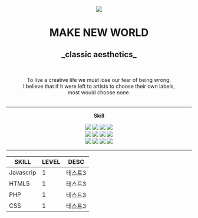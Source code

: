 <div align="center">
  <img src="https://capsule-render.vercel.app/api?type=Slice&text=JEONG&fontAlign=30&fontSize=100&animation=fadeIn&color=2e2d2a&fontColor=2e2d2a&height=300" />
</div>

<div align="center" color="2e2d2a">
  <h1>MAKE NEW WORLD</h1>
  <h2> _classic aesthetics_ </h2>
</div>

<div align="center">
<br />

To live a creative life we must lose our fear of being wrong.<br />
I believe that if it were left to artists to choose their own labels,<br />
most would choose none.<br />
<br />
</div>

***

<div align="center">
	<p><strong>Skill<strong></p>
	<img src="https://img.shields.io/badge/Javascript-F7DF1E?style=flat&logo=Javascript&logoColor=white" />
	<img src="https://img.shields.io/badge/HTML5-E34F26?style=flat&logo=HTML5&logoColor=white" />
	<img src="https://img.shields.io/badge/PHP-777BB4?style=flat&logo=php&logoColor=white" />
	<img src="https://img.shields.io/badge/CSS-1572B6?style=flat&logo=CSS3&logoColor=white" /><br />
	<img src="https://img.shields.io/badge/React.js-61DAFB?style=flat&logo=React.js&logoColor=white"/>
	<img src="https://img.shields.io/badge/Sass-CC6699?style=flat-square&logo=Sass&logoColor=white"/>
	<img src="https://img.shields.io/badge/Bootstrapap-7952B3?style=flat-square&logo=bootstrap&logoColor=white"/>
	<img src="https://img.shields.io/badge/Vue.js-4FC08D?style=flat-square&logo=Vue.js&logoColor=white"/><br />
 	<img src="https://img.shields.io/badge/Node.js-339933?style=flat&logo=Node.js&logoColor=white"/>
	<img src="https://img.shields.io/badge/MongoDB-47A248?style=flat-square&logo=MongoDB&logoColor=white"/>
	<img src="https://img.shields.io/badge/Express-000000?style=flat-square&logo=Express&logoColor=white"/>
	<img src="https://img.shields.io/badge/MySQL-4479A1?style=flat-square&logo=MySQL&logoColor=white"/>
</div>  

***

|SKILL|LEVEL|DESC|
|------|---|---|
|Javascrip|1|테스트3|
|HTML5|1|테스트3|
|PHP|1|테스트3|
|CSS|1|테스트3|

</div>
